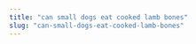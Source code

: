```yaml
---
title: "can small dogs eat cooked lamb bones"
slug: "can-small-dogs-eat-cooked-lamb-bones"
---
```


